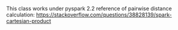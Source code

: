 This class works under pyspark 2.2
reference of pairwise distance calculation: 
https://stackoverflow.com/questions/38828139/spark-cartesian-product
